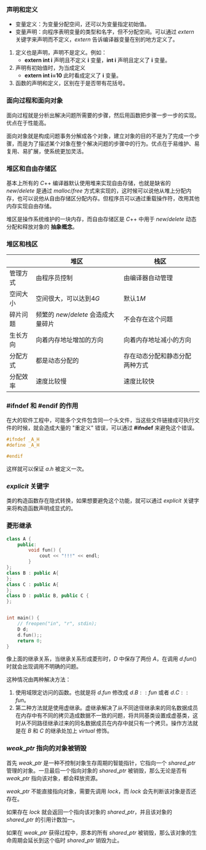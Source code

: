 ### 声明和定义
- 变量定义：为变量分配空间，还可以为变量指定初始值。
- 变量声明：向程序表明变量的类型和名字，但不分配空间。可以通过 $extern$ 关键字来声明而不定义，$extern$ 告诉编译器变量在别的地方定义了。

1. 定义也是声明，声明不是定义。例如：
   - **extern int i** 声明且不定义 **i** 变量，**int i** 声明且定义了 **i** 变量。
2. 声明有初始值时，为当成定义
   - **extern int i=10** 此时看成定义了 **i** 变量。
3. 函数的声明和定义，区别在于是否带有花括号。

### 面向过程和面向对象
面向过程就是分析出解决问题所需要的步骤，然后用函数把步骤一步一步的实现。优点在于性能高。

面向对象就是构成问题事务分解成各个对象，建立对象的目的不是为了完成一个步骤，而是为了描述某个对象在整个解决问题的步骤中的行为。优点在于易维护、易复用、易扩展，使系统更加灵活。

### 堆区和自由存储区
基本上所有的 $C$++ 编译器默认使用堆来实现自由存储，也就是缺省的 $new/delete$ 是通过 $malloc/free$ 方式来实现的，这时候可以说他从堆上分配内存，也可以说他从自由存储区分配内存。但程序员可以通过重载操作符，改用其他内存实现自由存储。

堆区是操作系统维护的一块内存，而自由存储区是 $C$++ 中用于 $new/delete$ 动态分配和释放对象的 **抽象概念**。

### 堆区和栈区
|          | 堆区                             | 栈区                           |
| -------- | -------------------------------- | ------------------------------ |
| 管理方式 | 由程序员控制                     | 由编译器自动管理               |
| 空间大小 | 空间很大，可以达到$4G$           | 默认$1M$                       |
| 碎片问题 | 频繁的 $new/delete$ 会造成大量碎片 | 不会存在这个问题               |
| 生长方向 | 向着内存地址增加的方向           | 向着内存地址减小的方向         |
| 分配方式 | 都是动态分配的                   | 存在动态分配和静态分配两种方式 |
| 分配效率 | 速度比较慢                       | 速度比较快                     |


### #ifndef 和 #endif 的作用
在大的软件工程中，可能多个文件包含同一个头文件，当这些文件链接成可执行文件的时候，就会造成大量的 "重定义" 错误，可以通过 **#ifndef** 来避免这个错误。
```cpp
#ifndef _A_H
#define _A_H

#endif
```
这样就可以保证 $a.h$ 被定义一次。

### $explicit$ 关键字
类的构造函数存在隐式转换，如果想要避免这个功能，就可以通过 $explicit$ 关键字来将构造函数声明成显式的。

### 菱形继承
```cpp
class A {
	public:
		void fun() {
			cout << "!!!" << endl;
		}
};
class B : public A{
};
class C : public A{
};
class D : public B, public C {
};


int main() {
	// freopen("in", "r", stdin);
	D d;
	d.fun();;
	return 0;
}
```
像上面的继承关系，当继承关系形成菱形时，$D$ 中保存了两份 $A$，在调用 $d.fun()$ 时就会出现调用不明确的问题。

这种情况由两种解决方法：
1. 使用域限定访问的函数。也就是将 $d.fun$ 修改成 $d.B::fun$ 或者 $d.C::fun$。
2. 第二种方法就是使用虚继承。虚继承解决了从不同途径继承来的同名数据成员在内存中有不同的拷贝造成数据不一致的问题，将共同基类设置成虚基类，这时从不同路径继承过来的同名数据成员在内存中就只有一个拷贝。操作方法就是在 $B$ 和 $C$ 的继承处加上 $virtual$ 修饰。

### $weak\_ptr$ 指向的对象被销毁
首先 $weak\_ptr$ 是一种不控制对象生存周期的智能指针，它指向一个 $shared\_ptr$ 管理的对象。一旦最后一个指向对象的 $shared\_ptr$ 被销毁，那么无论是否有 $weak\_ptr$ 指向该对象，都会释放资源。

$weak\_ptr$ 不能直接指向对象，需要先调用 $lock$，而 $lock$ 会先判断该对象是否还存在。

如果存在 $lock$ 就会返回一个指向该对象的 $shared\_ptr$，并且该对象的 $shared\_ptr$ 的引用计数加一。

如果在 $weak\_ptr$ 获得过程中，原本的所有 $shared\_ptr$ 被销毁，那么该对象的生命周期会延长到这个临时 $shared\_ptr$ 销毁为止。

